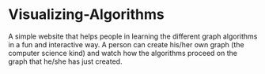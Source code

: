 # Visualizing-Algorithms
A simple website that helps people in learning the different graph algorithms in a fun and interactive way. A person can create his/her own graph (the computer science kind) and watch how the algorithms proceed on the graph that he/she has just created.
